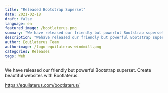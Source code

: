 ```yaml
---
title: "Released Bootstrap Superset" 
date: 2021-02-18
draft: false
language: en
featured_image: /bootlaterus.png
summary: "We have released our friendly but powerful Bootstrap superset. Create beautiful websites with Bootlaterus."
description: "Wehave released our friendly but powerful Bootstrap superset. Create beautiful websites with Bootlaterus."
author: Equilaterus Team
authorimage: /logo-equilaterus-windmill.png
categories: Releases
tags: Web
---
```


We have released our friendly but powerful Bootstrap superset. Create beautiful websites with Bootlaterus.

https://equilaterus.com/bootlaterus/ 
